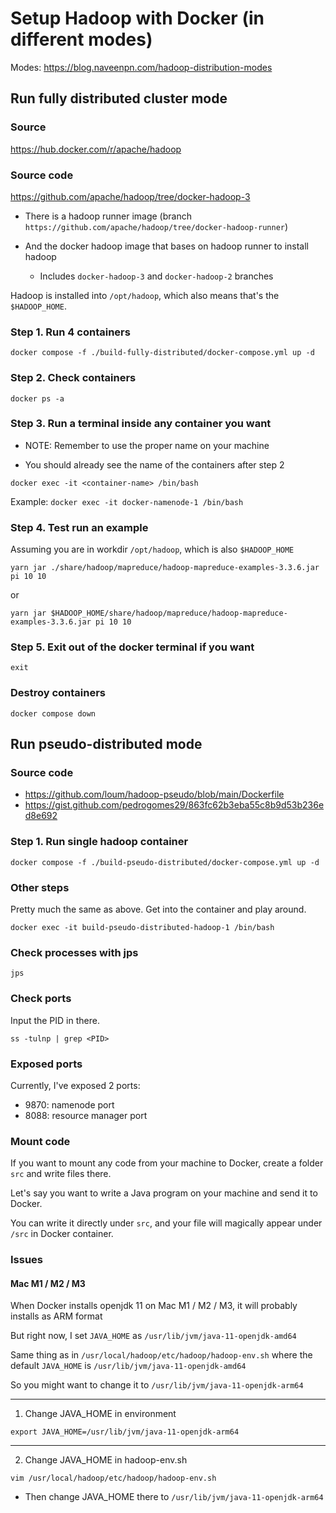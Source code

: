 # Setup Hadoop with Docker (in different modes)

Modes: https://blog.naveenpn.com/hadoop-distribution-modes

## Run fully distributed cluster mode

### Source

https://hub.docker.com/r/apache/hadoop

### Source code

https://github.com/apache/hadoop/tree/docker-hadoop-3

- There is a hadoop runner image (branch `https://github.com/apache/hadoop/tree/docker-hadoop-runner`)

- And the docker hadoop image that bases on hadoop runner to install hadoop

  - Includes `docker-hadoop-3` and `docker-hadoop-2` branches

Hadoop is installed into `/opt/hadoop`, which also means that's the `$HADOOP_HOME`.

### Step 1. Run 4 containers

```
docker compose -f ./build-fully-distributed/docker-compose.yml up -d
```

### Step 2. Check containers

```
docker ps -a
```

### Step 3. Run a terminal inside any container you want

- NOTE: Remember to use the proper name on your machine

- You should already see the name of the containers after step 2

```
docker exec -it <container-name> /bin/bash
```

Example: `docker exec -it docker-namenode-1 /bin/bash`

### Step 4. Test run an example

Assuming you are in workdir `/opt/hadoop`, which is also `$HADOOP_HOME`

```
yarn jar ./share/hadoop/mapreduce/hadoop-mapreduce-examples-3.3.6.jar pi 10 10
```

or

```
yarn jar $HADOOP_HOME/share/hadoop/mapreduce/hadoop-mapreduce-examples-3.3.6.jar pi 10 10
```

### Step 5. Exit out of the docker terminal if you want

```
exit
```

### Destroy containers

```
docker compose down
```

## Run pseudo-distributed mode

### Source code

- https://github.com/loum/hadoop-pseudo/blob/main/Dockerfile
- https://gist.github.com/pedrogomes29/863fc62b3eba55c8b9d53b236ed8e692

### Step 1. Run single hadoop container

```
docker compose -f ./build-pseudo-distributed/docker-compose.yml up -d
```

### Other steps

Pretty much the same as above. Get into the container and play around.

```
docker exec -it build-pseudo-distributed-hadoop-1 /bin/bash
```

### Check processes with jps

```
jps
```

### Check ports

Input the PID in there.

```
ss -tulnp | grep <PID>
```

### Exposed ports

Currently, I've exposed 2 ports:

- 9870: namenode port
- 8088: resource manager port

### Mount code

If you want to mount any code from your machine to Docker, create a folder `src` and write files there.

Let's say you want to write a Java program on your machine and send it to Docker.

You can write it directly under `src`, and your file will magically appear under `/src` in Docker container.

### Issues

#### Mac M1 / M2 / M3

When Docker installs openjdk 11 on Mac M1 / M2 / M3, it will probably installs as ARM format

But right now, I set `JAVA_HOME` as `/usr/lib/jvm/java-11-openjdk-amd64`

Same thing as in `/usr/local/hadoop/etc/hadoop/hadoop-env.sh` where the default `JAVA_HOME` is `/usr/lib/jvm/java-11-openjdk-amd64`

So you might want to change it to `/usr/lib/jvm/java-11-openjdk-arm64`

---

1. Change JAVA_HOME in environment

```
export JAVA_HOME=/usr/lib/jvm/java-11-openjdk-arm64
```

---

2. Change JAVA_HOME in hadoop-env.sh

```
vim /usr/local/hadoop/etc/hadoop/hadoop-env.sh
```

- Then change JAVA_HOME there to `/usr/lib/jvm/java-11-openjdk-arm64`
